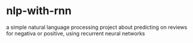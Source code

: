 # nlp-with-rnn
 a simple natural language processing project about predicting on reviews for negativa or positive, using recurrent neural networks
